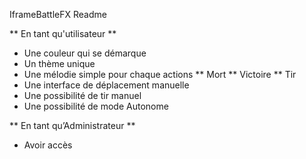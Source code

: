 IframeBattleFX Readme

** En tant qu'utilisateur **

* Une couleur qui se démarque
* Un thème unique
* Une mélodie simple pour chaque actions
	** Mort
	** Victoire
	** Tir
* Une interface de déplacement manuelle
* Une possibilité de tir manuel
* Une possibilité de mode Autonome

** En tant qu’Administrateur **

* Avoir accès